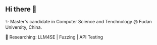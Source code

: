 ## Hi there 👋

✨ Master's candidate in Computer Science and Tenchnology @ Fudan University, China.

🌱 Researching: LLM4SE | Fuzzing | API Testing

<!--
**Wumaomaomao/Wumaomaomao** is a ✨ _special_ ✨ repository because its `README.md` (this file) appears on your GitHub profile.

Here are some ideas to get you started:

- 🔭 I’m currently working on ...
- 🌱 I’m currently learning ...
- 👯 I’m looking to collaborate on ...
- 🤔 I’m looking for help with ...
- 💬 Ask me about ...
- 📫 How to reach me: ...
- 😄 Pronouns: ...
- ⚡ Fun fact: ...
-->
